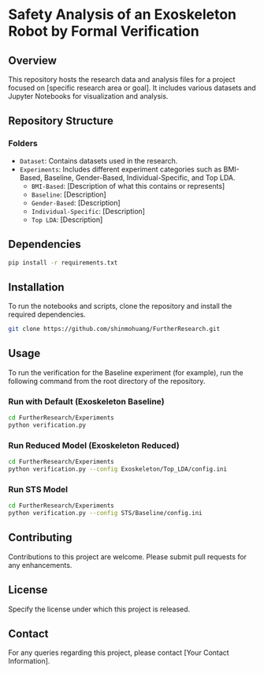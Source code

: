 
# Safety Analysis of an Exoskeleton Robot by Formal Verification

## Overview
This repository hosts the research data and analysis files for a project focused on [specific research area or goal]. It includes various datasets and Jupyter Notebooks for visualization and analysis.

## Repository Structure

### Folders
- `Dataset`: Contains datasets used in the research.
- `Experiments`: Includes different experiment categories such as BMI-Based, Baseline, Gender-Based, Individual-Specific, and Top LDA.
    - `BMI-Based`: [Description of what this contains or represents]
    - `Baseline`: [Description]
    - `Gender-Based`: [Description]
    - `Individual-Specific`: [Description]
    - `Top LDA`: [Description]

[//]: # (### Files)

[//]: # (- `Metrics with BMI.xlsx`: An Excel file containing metrics related to Body Mass Index &#40;BMI&#41;.)

[//]: # (- `README.md`: The README file for the repository.)

[//]: # (- `dataset_visualization.ipynb`: A Jupyter Notebook for visualizing the datasets.)

[//]: # (- `output.png`: An output image from one of the analyses.)

## Dependencies
```bash
pip install -r requirements.txt
```

## Installation
To run the notebooks and scripts, clone the repository and install the required dependencies.

```bash
git clone https://github.com/shinmohuang/FurtherResearch.git
```

## Usage
To run the verification for the Baseline experiment (for example), run the following command from the root directory of the repository.

### Run with Default (Exoskeleton Baseline)

```bash
cd FurtherResearch/Experiments
python verification.py
```

### Run Reduced Model (Exoskeleton Reduced)

```bash
cd FurtherResearch/Experiments
python verification.py --config Exoskeleton/Top_LDA/config.ini
```

### Run STS Model

```bash
cd FurtherResearch/Experiments
python verification.py --config STS/Baseline/config.ini
```

## Contributing
Contributions to this project are welcome. Please submit pull requests for any enhancements.

## License
Specify the license under which this project is released.

## Contact
For any queries regarding this project, please contact [Your Contact Information].
